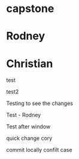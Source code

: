 # capstone
# Rodney
# Christian

test

test2

Testing to see the changes

Test - Rodney

Test after window

quick change
cory


commit locally
confilt case